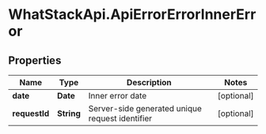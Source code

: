 # WhatStackApi.ApiErrorErrorInnerError

## Properties

Name | Type | Description | Notes
------------ | ------------- | ------------- | -------------
**date** | **Date** | Inner error date | [optional] 
**requestId** | **String** | Server-side generated unique request identifier | [optional] 


